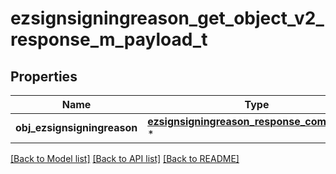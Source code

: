 # ezsignsigningreason_get_object_v2_response_m_payload_t

## Properties
Name | Type | Description | Notes
------------ | ------------- | ------------- | -------------
**obj_ezsignsigningreason** | [**ezsignsigningreason_response_compound_t**](ezsignsigningreason_response_compound.md) \* |  | 

[[Back to Model list]](../README.md#documentation-for-models) [[Back to API list]](../README.md#documentation-for-api-endpoints) [[Back to README]](../README.md)


